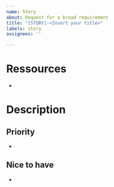 ```yaml
---
name: Story
about: Request for a broad requirement
title: "[STORY]-<Insert your title>"
labels: story
assignees: ''

---
```


# Ressources
 
- 

# Description

## Priority

- 

## Nice to have

-
